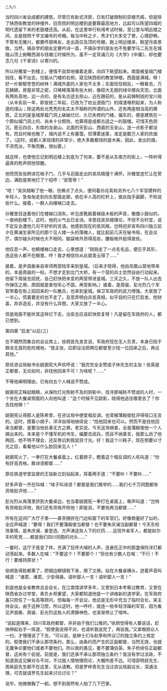     二九八 

   当时四川省会成都的建筑，尽管已有新式洋房，已有打破限制的崇楼杰阁，但是除了陕西街教堂的钟楼外，旧贡院的明远楼到底要算最高地方，比起可以陈望四城的明代遗留下来的老鼓楼还高。从前，在这里举行秋闱考试时候，至公堂与明远楼之间，全是按照千字文编号的号棚。每当中秋之夕，秀才们大多交了卷，心情舒畅，不管有无雅兴，都要呼朋唤友，走出高仅及顶的号棚，跑上明远楼来，眺望月夜景致。当然，搞杂学的朋友定要吟诗一首，不搞杂学的朋友也不免要学马二先生在城隍山顶上俯瞰西湖与钱塘江时候所为，虽不一定背诵几句《大学》《中庸》，却也要念几句《千家诗》以寄兴的。

   所以孙雅堂一到楼上，便情不自禁地循着走廊，向四下眺望起来。南面被皇城门楼挡住，看不出去，仅能从门楼的右侧，窥见陕西街的教堂钟楼。西面是满城，呀！好一片郁郁苍苍的树林！满城外面的人家也不太多；东面恰恰相反，一眼看去，万瓦鳞鳞，房屋非常之密，只稀稀落落有些大树，像硕大无朋的绿伞撑向天空。北面有两处高地，远一点的，是有名古迹五担山，近在跟前的，是从前铸制钱的宝川局（从辛亥前一年，即宣统二年起，已改为了劝业道衙门）的煤渣堆积起来，为人称道的煤山；除这两处光秃秃的名实太不相称的所谓的山外，还有两座相当高的建筑，正北的是皇城厚载门洞上破破烂烂、久已失修的门楼，偏东的，便是建筑在一个颇似城门洞上的、尚未十分颓败、也算得是成都古迹之一的鼓楼。可惜天色阴沉，密云四合，东南的龙泉山、北面的天彭山、西面的玉垒山，连一点影子都没有。而且时候也晚了，城内说不上有暮霭，但薄雾迷蒙，准定是数万人家的炊烟了。（这时，成都人家烧煤的非常少，绝大多数都烧的是木柴，因此，发出的烟，不浓而淡，不聚而散，很似雾。）

   就这样，也使他忘记到明远楼上到底为了何来，要不是从东南方的街上，一阵听得逼真的枪声把他惊醒。

   他慌慌张张跨进花格子门，几乎与迎面走出的吴凤梧撞个满怀。孙雅堂连忙让在旁边，满脸是笑地打了个招呼：“吴管带！”

   “唔！”吴凤梧瞅了他一眼，仿佛点了点头，便同着孙兆鸾和另外七八个军官模样的年轻人，急匆匆走到向东那面走廊，依在半人高的栏杆上，彼此指手画脚，不知说些什么。接着，一群人向楼梯口走去。

   孙雅堂目送着他们在楼梯口消失，听见皮靴敲着梯级木板的声音，像擂小鼓似的，一直响到楼下。这时，他的火气业已全消。寻思找吴凤梧理论，不但不合时宜，说不定反会遭他几句不好听的言语。他感到现在的吴凤梧，岂特迥非宣布四川独立前夕在黄澜生家所见的那个见人矮一头的落魄人，就比起前几天在秘书局，在会议厅，偶尔碰头时候也大不相同，脑袋格外昂得高些，腰板格外挺得直些。

   他叹息一声，也朝楼梯口走去，心里想道：“刚刚走了一点毛毛运，便忘乎其形，连这些人都不在眼里。哼！我才相信你从此就青云得了……”

   接着，是尹昌衡亲自率领两营陆军来到皇城。（后来才晓得，他由凤凰山营地带来的，本是周骏的一标。不想才走到北门大桥，有一个营的兵士忽然自由行动起来。他留下周骏去招抚，自己赶快把未变的两营带进皇城。三天之久，不放一队人出去作弹压之用，原因就是害怕军心不固，再受影响。）接着，是周骏、彭光烈几个军官带着在街上招回来的一队散兵，也来到皇城。保卫军政府的武力增强，大家放了一半心，慌着要走的也不走了。及至弄明白兵变真相，似乎目的只在打启发，抢财喜，并非造反，并没有什么异图，大家又放了一半心。

   但是局面不能听其这样烂下去，治安总应该赶快恢复呀！凡是留在军政府的人，都已想到。

   第四章 “启发”以后(三)

   在不期然而集合的会议席上，徐炯首先发言说，军政府现在无人负责，本身已陷于群龙无首的危险境地，“我主张，应即设法把两位都督至少找一位回来之后，再议其他。”

   原任咨议局秘书长姚弼宪大声欢呼说：“我完完全全赞成子休先生的主张！伯英是正都督，无论如何，非找他回来不可！为啥呢？……”

   不等他阐明理由，已有四五个人喊说不赞成。

   姚弼宪正眯起眼睛，从保险灯光照射不及的阴影中，找寻那喊称不赞成的人时，一个坐在大餐桌侧面的人向他叫道：“这个时候不见踪影，晓得他逃往哪里去了？你去找他嘛！”

   姚弼宪认得那人是陈希曾，在咨议局中便爱唱反调，也常被蒲殿俊批评得哑口无言的。这时，摸着小胡子，洋洋自得地继续说：“找他回来也可以。然而不是找他回来当都督，是要治他处事无方之罪。老实说，今天这场祸害，全是蒲殿俊他一个人搞出来的。本来是个不懂军机的书生，偏要去阅兵，而且不纳善言，我那么劝了他两回，他不特不理会，还反唇讥刺我鼠目寸光。好！我这个川耗子，现在倒要以寸光之目，看看他以什么脸回来见人！”

   姚弼宪火了，一拳打在大餐桌面上，红着脖子，瞪着这个唱反调的人吼叫道：“你有好高资格，敢诽谤都督……”

   原任铁道学堂监督的王铭新立刻站起来，挥着两手道：“不要吵！不要吵……”

   好多声音一齐在叫喊：“啥子叫诽谤？都督是我们推举的……我们七千万同胞都有资格批评他……”

   彭光烈从角落里挤到大餐桌边，也当着姚弼宪一拳打在桌面上，嘶声叫道：“岂特有资格批评他，我们还有资格开除他！即是说，不要他再当都督……”

   所有在这间广大厅子里——甚至拥挤在门边和窗下的军官们，好像商量好了似的，全应声喊道：“要得！我们不要蒲殿俊当都督！也不要朱庆澜当副都督！今天东校场事情，是朱庆澜、姜登选、方声涛这些人下的烂药……这班外省军人，都是赵尔丰的死党……都是我们四川同胞的对头……”

   一霎时，这厅子竟变了样，充满了狂呼大喊的人声，连悬在正中的那盏保险洋灯都动荡起来。多数人在喊：“不要这个！不要那个！”但也有少数人在喊：“不行！不行！要维持原状！”

   徐炯急得脸都黄了，把钢边眼镜取下来，擦了又擦。站在大餐桌横头，迸着声音叫喊道：“诸君，诸君，少安毋躁，请听鄙人一言！请听鄙人一言！”

   到底他是全省教育总会会长，在江南馆讲学多年，又曾到日本考察过教育，又曾在陕西省办过学堂，素负乡邦重望，大家都知道他是一个讲维新的道学家。在军政府虽只担任了一名高等顾问，但每每一开会议，他总是无形中充当了临时会长，来主持会议。由于这种习惯，所以这时，他一呼吁，就连一些年轻浮躁的军官，因为看见尹昌衡、周骏、彭光烈这些人的肃静神色，也渐渐停止了喧哗。

   “说起道理来，四川军政府都督，并非由于我们公推的。”徐炯觉得有人要说话，赶快伸起右手一挥道，“假使我说得不对，也请听我说完了，再驳我。”又拿眼把众人一扫，才慢慢说了下去，“可以说，是绅士们与赵季和所议订的独立条约上规定的。假使我们不承认那项条约，那么，由条约而产生的正副都督，当然无效，也就无庸争论要他们或者不要他们。所以我的愚见，要不要蒲伯英、朱子桥续任正副都督，这尚有个前提。前提是，我们还承不承认那项独立条约？我没有学过法政，不知道我这见解对与不对。不过就人情物理而论，大概所差不远。可惜邵明叔先生、周紫庭先生都不在这里，无从请教。但是罗梓青先生当过咨议局副议长，深通法理，可否就请罗先生起来讨论讨论？”

   说毕，他微微鞠了一躬。想不到居然有人拍了几下巴掌。

